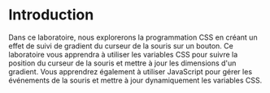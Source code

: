 # Introduction

Dans ce laboratoire, nous explorerons la programmation CSS en créant un effet de suivi de gradient du curseur de la souris sur un bouton. Ce laboratoire vous apprendra à utiliser les variables CSS pour suivre la position du curseur de la souris et mettre à jour les dimensions d'un gradient. Vous apprendrez également à utiliser JavaScript pour gérer les événements de la souris et mettre à jour dynamiquement les variables CSS.
